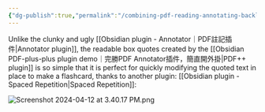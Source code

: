 ```yaml
---
{"dg-publish":true,"permalink":"/combining-pdf-reading-annotating-backlinking-for-context-and-flashcarding/","noteIcon":"2"}
---
```


Unlike the clunky and ugly [[Obsidian plugin - Annotator｜PDF註記插件\|Annotator plugin]], the readable box quotes created by the [[Obsidian PDF-plus-plus plugin demo｜完勝PDF Annotator插件，簡直開外掛\|PDF++ plugin]] is so simple that it is perfect for quickly modifying the quoted text in place to make a flashcard, thanks to another plugin: [[Obsidian plugin - Spaced Repetition\|Spaced Repetition]]:

![Screenshot 2024-04-12 at 3.40.17 PM.png](/img/user/_attachments/_OB/Screenshot%202024-04-12%20at%203.40.17%20PM.png)